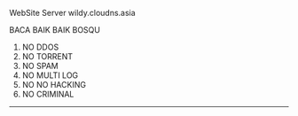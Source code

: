 WebSite Server
wildy.cloudns.asia

<!---Created By Wildy Sheverando---->


BACA BAIK BAIK BOSQU
1. NO DDOS
2. NO TORRENT
3. NO SPAM
4. NO MULTI LOG
5. NO NO HACKING
6. NO CRIMINAL

-------------------------------------
